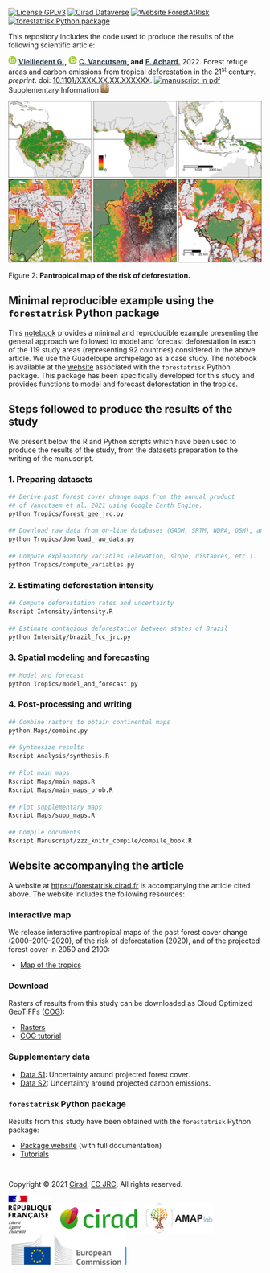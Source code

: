 
[![License
GPLv3](https://img.shields.io/badge/licence-GPLv3-8f10cb.svg)](https://www.gnu.org/licenses/gpl-3.0.html)
[![Cirad
Dataverse](https://img.shields.io/badge/DOI-10.18167/DVN1/7N2BTU-green)](https://doi.org/10.18167/DVN1/7N2BTU)
[![Website
ForestAtRisk](https://img.shields.io/badge/web-ForestAtRisk-blue)](https://forestatrisk.cirad.fr)
[![forestatrisk Python
package](https://img.shields.io/badge/python-forestatrisk-306998?logo=python&logoColor=ffd43b&color=306998)](https://ecology.ghislainv.fr/forestatrisk)

This repository includes the code used to produce the results of the
following scientific article:

<a href="https://orcid.org/0000-0002-1685-4997"><img alt="ORCID logo" src="Website/images/Logo_ORCID.png" width="16" height="16" /></a>
<a href="https://ecology.ghislainv.fr" style="color:#2C3E50;">**Vieilledent
G.,**</a>
<a href="https://orcid.org/0000-0003-3851-8588"><img alt="ORCID logo" src="Website/images/Logo_ORCID.png" width="16" height="16" /></a>
<a href="https://www.researchgate.net/profile/Christelle_Vancutsem" style="color:#2C3E50;">**C.
Vancutsem**</a>**, and**
<a href="https://www.researchgate.net/profile/Achard_Frederic" style="color:#2C3E50;">**F.
Achard.**</a> 2022. Forest refuge areas and carbon emissions from
tropical deforestation in the 21<sup>st</sup> century. *preprint*. doi:
[10.1101/XXXX.XX.XX.XXXXXX](https://doi.org/10.1101/XXXX.XX.XX.XXXXXX).
[![manuscript in
pdf](Website/images/logo-pdf.png "manuscript in pdf")](Website/article/Vieilledent2022-preprint.pdf)
Supplementary Information
[![SI](Website/images/logo-zip.png "supplementary information")](Website/article/Vieilledent2022-preprint-SI.pdf)

<img alt="ORCID logo" src="Manuscript/Article/figures/prob_zoom.png" />

Figure 2: **Pantropical map of the risk of deforestation.**

## Minimal reproducible example using the `forestatrisk` Python package

This
[notebook](https://ecology.ghislainv.fr/forestatrisk/notebooks/far_tropics.html)
provides a minimal and reproducible example presenting the general
approach we followed to model and forecast deforestation in each of the
119 study areas (representing 92 countries) considered in the above
article. We use the Guadeloupe archipelago as a case study. The notebook
is available at the [website](https://ecology.ghislainv.fr/forestatrisk)
associated with the `forestatrisk` Python package. This package has been
specifically developed for this study and provides functions to model
and forecast deforestation in the tropics.

## Steps followed to produce the results of the study

We present below the R and Python scripts which have been used to
produce the results of the study, from the datasets preparation to the
writing of the manuscript.

### 1. Preparing datasets

``` bash
## Derive past forest cover change maps from the annual product 
## of Vancutsem et al. 2021 using Google Earth Engine.
python Tropics/forest_gee_jrc.py

## Download raw data from on-line databases (GADM, SRTM, WDPA, OSM), and Google Drive.
python Tropics/download_raw_data.py

## Compute explanatory variables (elevation, slope, distances, etc.).
python Tropics/compute_variables.py
```

### 2. Estimating deforestation intensity

``` bash
## Compute deforestation rates and uncertainty
Rscript Intensity/intensity.R

## Estimate contagious deforestation between states of Brazil
python Intensity/brazil_fcc_jrc.py
```

### 3. Spatial modeling and forecasting

``` bash
## Model and forecast
python Tropics/model_and_forecast.py
```

### 4. Post-processing and writing

``` bash
## Combine rasters to obtain continental maps
python Maps/combine.py

## Synthesize results
Rscript Analysis/synthesis.R

## Plot main maps
Rscript Maps/main_maps.R
Rscript Maps/main_maps_prob.R

## Plot supplementary maps
Rscript Maps/supp_maps.R

## Compile documents
Rscript Manuscript/zzz_knitr_compile/compile_book.R
```

## Website accompanying the article

A website at <https://forestatrisk.cirad.fr> is accompanying the article
cited above. The website includes the following resources:

### Interactive map

We release interactive pantropical maps of the past forest cover change
(2000–2010–2020), of the risk of deforestation (2020), and of the
projected forest cover in 2050 and 2100:

-   [Map of the tropics](https://forestatrisk.cirad.fr/maps.html)

### Download

Rasters of results from this study can be downloaded as Cloud Optimized
GeoTIFFs ([COG](https://www.cogeo.org/)):

-   [Rasters](https://forestatrisk.cirad.fr/rasters.html)
-   [COG tutorial](https://forestatrisk.cirad.fr/notebooks/cog.html)

### Supplementary data

-   [Data S1](https://forestatrisk.cirad.fr/data-s.html): Uncertainty
    around projected forest cover.
-   [Data S2](https://forestatrisk.cirad.fr/data-s.html): Uncertainty
    around projected carbon emissions.

### `forestatrisk` Python package

Results from this study have been obtained with the `forestatrisk`
Python package:

-   [Package website](https://ecology.ghislainv.fr/forestatrisk/) (with
    full documentation)
-   [Tutorials](https://ecology.ghislainv.fr/forestatrisk/articles.html)

<span style="display: block; height: 15px;"></span>
<p>
Copyright © 2021 <a href="https://www.cirad.fr/en/">Cirad</a>,
<a href="https://ec.europa.eu/jrc/en">EC JRC</a>. All rights reserved.
</p>

<a href="https://www.cirad.fr/en/"><img alt="RF" src="Website/images/Logo_RF.jpg" height="75"></a>
<a href="https://www.cirad.fr/en/"><img alt="Cirad" src="Website/images/Logo_Cirad.jpg" height="60"></a>
<a href="https://amap.cirad.fr"><img alt="AMAP" src="Website/images/Logo_AMAP.jpg" height="60"></a>
<a href="https://ec.europa.eu/jrc/en"><img alt="Cirad" src="Website/images/Logo_JRC.png" height="60"></a>

<!-- End of file -->

